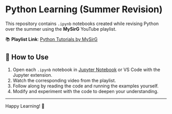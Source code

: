 # Python Learning (Summer Revision)

This repository contains `.ipynb` notebooks created while revising Python over the summer using the **MySirG** YouTube playlist.

📚 **Playlist Link**:  [Python Tutorials by MySirG](https://www.youtube.com/playlist?list=PL7ersPsTyYt26II5XjrZiRkxW11BaejOl)

## 📌 How to Use

1. Open each `.ipynb` notebook in [Jupyter Notebook](https://jupyter.org/) or VS Code with the Jupyter extension.
2. Watch the corresponding video from the playlist.
3. Follow along by reading the code and running the examples yourself.
4. Modify and experiment with the code to deepen your understanding.

---

Happy Learning! 🚀
